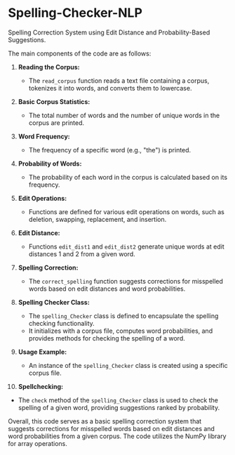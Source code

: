 # Spelling-Checker-NLP
Spelling Correction System using Edit Distance and Probability-Based Suggestions.

The main components of the code are as follows:

1. **Reading the Corpus:**
   - The `read_corpus` function reads a text file containing a corpus, tokenizes it into words, and converts them to lowercase.

2. **Basic Corpus Statistics:**
   - The total number of words and the number of unique words in the corpus are printed.

3. **Word Frequency:**
   - The frequency of a specific word (e.g., "the") is printed.

4. **Probability of Words:**
   - The probability of each word in the corpus is calculated based on its frequency.

5. **Edit Operations:**
   - Functions are defined for various edit operations on words, such as deletion, swapping, replacement, and insertion.

6. **Edit Distance:**
   - Functions `edit_dist1` and `edit_dist2` generate unique words at edit distances 1 and 2 from a given word.

7. **Spelling Correction:**
   - The `correct_spelling` function suggests corrections for misspelled words based on edit distances and word probabilities.

8. **Spelling Checker Class:**
   - The `spelling_Checker` class is defined to encapsulate the spelling checking functionality.
   - It initializes with a corpus file, computes word probabilities, and provides methods for checking the spelling of a word.

9. **Usage Example:**
   - An instance of the `spelling_Checker` class is created using a specific corpus file.

10. **Spellchecking:**
   - The `check` method of the `spelling_Checker` class is used to check the spelling of a given word, providing suggestions ranked by probability.

Overall, this code serves as a basic spelling correction system that suggests corrections for misspelled words based on edit distances and word probabilities from a given corpus. The code utilizes the NumPy library for array operations.
